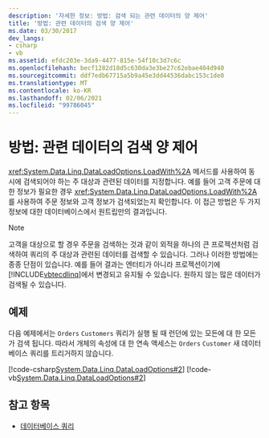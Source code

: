 ```yaml
---
description: '자세한 정보: 방법: 검색 되는 관련 데이터의 양 제어'
title: '방법: 관련 데이터의 검색 양 제어'
ms.date: 03/30/2017
dev_langs:
- csharp
- vb
ms.assetid: efdc203e-3da9-4477-815e-54f10c3d7c6c
ms.openlocfilehash: becf1282d18d5c630da3e3be27c62ebae404d940
ms.sourcegitcommit: ddf7edb67715a5b9a45e3dd44536dabc153c1de0
ms.translationtype: MT
ms.contentlocale: ko-KR
ms.lasthandoff: 02/06/2021
ms.locfileid: "99786045"
---
```

# <a name="how-to-control-how-much-related-data-is-retrieved"></a>방법: 관련 데이터의 검색 양 제어

<xref:System.Data.Linq.DataLoadOptions.LoadWith%2A> 메서드를 사용하여 동시에 검색되어야 하는 주 대상과 관련된 데이터를 지정합니다. 예를 들어 고객 주문에 대한 정보가 필요한 경우 <xref:System.Data.Linq.DataLoadOptions.LoadWith%2A>를 사용하여 주문 정보와 고객 정보가 검색되었는지 확인합니다. 이 접근 방법은 두 가지 정보에 대한 데이터베이스에서 원트립만의 결과입니다.  
  
> [!NOTE]
> 고객을 대상으로 할 경우 주문을 검색하는 것과 같이 외적을 하나의 큰 프로젝션처럼 검색하여 쿼리의 주 대상과 관련된 데이터를 검색할 수 있습니다. 그러나 이러한 방법에는 종종 단점이 있습니다. 예를 들어 결과는 엔터티가 아니라 프로젝션이기에 [!INCLUDE[vbtecdlinq](../../../../../../includes/vbtecdlinq-md.md)]에서 변경되고 유지될 수 있습니다. 원하지 않는 많은 데이터가 검색될 수 있습니다.  
  
## <a name="example"></a>예제  

 다음 예제에서는 `Orders` `Customers` 쿼리가 실행 될 때 런던에 있는 모든에 대 한 모든가 검색 됩니다. 따라서 개체의 속성에 대 한 연속 액세스는 `Orders` `Customer` 새 데이터베이스 쿼리를 트리거하지 않습니다.  
  
 [!code-csharp[System.Data.Linq.DataLoadOptions#2](../../../../../../samples/snippets/csharp/VS_Snippets_Data/system.data.linq.dataloadoptions/cs/program.cs#2)]
 [!code-vb[System.Data.Linq.DataLoadOptions#2](../../../../../../samples/snippets/visualbasic/VS_Snippets_Data/system.data.linq.dataloadoptions/vb/module1.vb#2)]  
  
## <a name="see-also"></a>참고 항목

- [데이터베이스 쿼리](querying-the-database.md)
